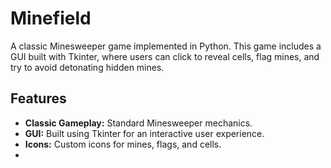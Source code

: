 # Minefield
A classic Minesweeper game implemented in Python. This game includes a GUI built with Tkinter, where users can click to reveal cells, flag mines, and try to avoid detonating hidden mines.  
## Features

- **Classic Gameplay:** Standard Minesweeper mechanics.
- **GUI:** Built using Tkinter for an interactive user experience.
- **Icons:** Custom icons for mines, flags, and cells.
- 

